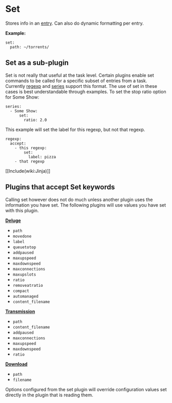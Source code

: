 # Set

Stores info in an [entry](/Entry). Can also do dynamic formatting per entry.

**Example:**

```
set:
  path: ~/torrents/
```

## Set as a sub-plugin

Set is not really that useful at the task level. Certain plugins enable set commands to be called for a specific subset of entries from a task. Currently [regexp](/Plugins/regexp) and [series](/Plugins/series) support this format. The use of set in these cases is best understandable through examples.
 To set the stop ratio option for Some Show:
```
series:
  - Some Show:
      set:
        ratio: 2.0
```
 This example will set the label for this regexp, but not that regexp.
```
regexp:
  accept:
    - this regexp:
        set:
          label: pizza
    - that regexp
```

[[Include(wiki:Jinja)]]

## Plugins that accept Set keywords

Calling set however does not do much unless another plugin uses the information you have set. The following plugins will use values you have set with this plugin.

**[Deluge](/Plugins/deluge)**

 * `path`
 * `movedone`
 * `label`
 * `queuetotop`
 * `addpaused`
 * `maxupspeed`
 * `maxdownspeed`
 * `maxconnections`
 * `maxupslots`
 * `ratio`
 * `removeatratio`
 * `compact`
 * `automanaged`
 * `content_filename`

**[Transmission](/Plugins/transmission)**

 * `path`
 * `content_filename`
 * `addpaused`
 * `maxconnections`
 * `maxupspeed`
 * `maxdownspeed`
 * `ratio`

**[Download](/Plugins/download)**

 * `path`
 * `filename`

Options configured from the set plugin will override configuration values set directly in the plugin that is reading them.
